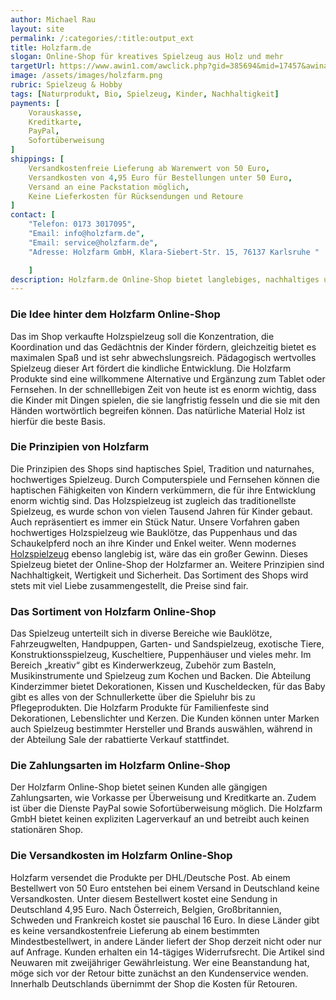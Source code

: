 ```yaml
---
author: Michael Rau
layout: site
permalink: /:categories/:title:output_ext
title: Holzfarm.de
slogan: Online-Shop für kreatives Spielzeug aus Holz und mehr
targetUrl: https://www.awin1.com/awclick.php?gid=385694&mid=17457&awinaffid=731132&linkid=2605250&clickref=
image: /assets/images/holzfarm.png
rubric: Spielzeug & Hobby
tags: [Naturprodukt, Bio, Spielzeug, Kinder, Nachhaltigkeit]
payments: [
    Vorauskasse,
    Kreditkarte,
    PayPal,
    Sofortüberweisung
]
shippings: [
    Versandkostenfreie Lieferung ab Warenwert von 50 Euro,
    Versandkosten von 4,95 Euro für Bestellungen unter 50 Euro,
    Versand an eine Packstation möglich,
    Keine Lieferkosten für Rücksendungen und Retoure
]
contact: [
    "Telefon: 0173 3017095",
    "Email: info@holzfarm.de",
    "Email: service@holzfarm.de",
    "Adresse: Holzfarm GmbH, Klara-Siebert-Str. 15, 76137 Karlsruhe "

    ]
description: Holzfarm.de Online-Shop bietet langlebiges, nachhaltiges und hochwertiges Spielzeug aus Holz für die Stärkung der Koordination und Konzentration. Der Holzfarm.de Online-Shop gehört der Holzfarm GmbH aus Karlsruhe. <!--weiterlesen--> Der Shop verkauft Spielzeug aus Holz, das eine sehr lange Tradition hat. Die betreibenden Holzfarmer sind zwei schleswig-holsteinische Familien, die hochwertiges, langlebiges und nachhaltiges Spielzeug lieben. Sie haben ihre eigenen Kinder damit spielen lassen und wissen daher, wie sehr gutes Spielzeug die Kreativität und Fantasie von Kindern beflügeln kann.
---
```


### Die Idee hinter dem Holzfarm Online-Shop

Das im Shop verkaufte Holzspielzeug soll die Konzentration, die Koordination und das Gedächtnis der Kinder fördern, gleichzeitig bietet es maximalen Spaß und ist sehr abwechslungsreich. Pädagogisch wertvolles Spielzeug dieser Art fördert die kindliche Entwicklung. Die Holzfarm Produkte sind eine willkommene Alternative und Ergänzung zum Tablet oder Fernsehen. In der schnelllebigen Zeit von heute ist es enorm wichtig, dass die Kinder mit Dingen spielen, die sie langfristig fesseln und die sie mit den Händen wortwörtlich begreifen können. Das natürliche Material Holz ist hierfür die beste Basis.

### Die Prinzipien von Holzfarm

Die Prinzipien des Shops sind haptisches Spiel, Tradition und naturnahes, hochwertiges Spielzeug. Durch Computerspiele und Fernsehen können die haptischen Fähigkeiten von Kindern verkümmern, die für ihre Entwicklung enorm wichtig sind. Das Holzspielzeug ist zugleich das traditionellste Spielzeug, es wurde schon von vielen Tausend Jahren für Kinder gebaut. Auch repräsentiert es immer ein Stück Natur. Unsere Vorfahren gaben hochwertiges Holzspielzeug wie Bauklötze, das Puppenhaus und das Schaukelpferd noch an ihre Kinder und Enkel weiter. Wenn modernes <a href="https://www.holzfarm.de/content/ueber-uns/">Holzspielzeug</a> ebenso langlebig ist, wäre das ein großer Gewinn. Dieses Spielzeug bietet der Online-Shop der Holzfarmer an. Weitere Prinzipien sind Nachhaltigkeit, Wertigkeit und Sicherheit. Das Sortiment des Shops wird stets mit viel Liebe zusammengestellt, die Preise sind fair.

### Das Sortiment von Holzfarm Online-Shop

Das Spielzeug unterteilt sich in diverse Bereiche wie Bauklötze, Fahrzeugwelten, Handpuppen, Garten- und Sandspielzeug, exotische Tiere, Konstruktionsspielzeug, Kuscheltiere, Puppenhäuser und vieles mehr. Im Bereich „kreativ“ gibt es Kinderwerkzeug, Zubehör zum Basteln, Musikinstrumente und Spielzeug zum Kochen und Backen. Die Abteilung Kinderzimmer bietet Dekorationen, Kissen und Kuscheldecken, für das Baby gibt es alles von der Schnullerkette über die Spieluhr bis zu Pflegeprodukten. Die Holzfarm Produkte für Familienfeste sind Dekorationen, Lebenslichter und Kerzen. Die Kunden können unter Marken auch Spielzeug bestimmter Hersteller und Brands auswählen, während in der Abteilung Sale der rabattierte Verkauf stattfindet.

### Die Zahlungsarten im Holzfarm Online-Shop

Der Holzfarm Online-Shop bietet seinen Kunden alle gängigen Zahlungsarten, wie Vorkasse per Überweisung und Kreditkarte an. Zudem ist über die Dienste PayPal sowie Sofortüberweisung möglich. Die Holzfarm GmbH bietet keinen expliziten Lagerverkauf an und betreibt auch keinen stationären Shop.

### Die Versandkosten im Holzfarm Online-Shop

Holzfarm versendet die Produkte per DHL/Deutsche Post. Ab einem Bestellwert von 50 Euro entstehen bei einem Versand in Deutschland keine Versandkosten. Unter diesem Bestellwert kostet eine Sendung in Deutschland 4,95 Euro. Nach Österreich, Belgien, Großbritannien, Schweden und Frankreich kostet sie pauschal 16 Euro. In diese Länder gibt es keine versandkostenfreie Lieferung ab einem bestimmten Mindestbestellwert, in andere Länder liefert der Shop derzeit nicht oder nur auf Anfrage. Kunden erhalten ein 14-tägiges Widerrufsrecht. Die Artikel sind Neuwaren mit zweijähriger Gewährleistung. Wer eine Beanstandung hat, möge sich vor der Retour bitte zunächst an den Kundenservice wenden. Innerhalb Deutschlands übernimmt der Shop die Kosten für Retouren.